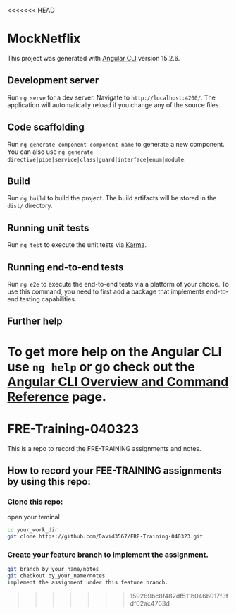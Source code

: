 <<<<<<< HEAD
# MockNetflix

This project was generated with [Angular CLI](https://github.com/angular/angular-cli) version 15.2.6.

## Development server

Run `ng serve` for a dev server. Navigate to `http://localhost:4200/`. The application will automatically reload if you change any of the source files.

## Code scaffolding

Run `ng generate component component-name` to generate a new component. You can also use `ng generate directive|pipe|service|class|guard|interface|enum|module`.

## Build

Run `ng build` to build the project. The build artifacts will be stored in the `dist/` directory.

## Running unit tests

Run `ng test` to execute the unit tests via [Karma](https://karma-runner.github.io).

## Running end-to-end tests

Run `ng e2e` to execute the end-to-end tests via a platform of your choice. To use this command, you need to first add a package that implements end-to-end testing capabilities.

## Further help

To get more help on the Angular CLI use `ng help` or go check out the [Angular CLI Overview and Command Reference](https://angular.io/cli) page.
=======
# FRE-Training-040323

This is a repo to record the FRE-TRAINING assignments and notes.

## How to record your FEE-TRAINING assignments by using this repo:

### Clone this repo:

open your teminal

```bash
cd your_work_dir
git clone https://github.com/David3567/FRE-Training-040323.git
```

### Create your feature branch to implement the assignment.

```bash
git branch by_your_name/notes
git checkout by_your_name/notes
implement the assignment under this feature branch.
```
>>>>>>> 159269bc8f482df511b046b017f3fdf02ac4763d
